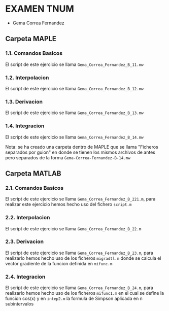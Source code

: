 
# EXAMEN TNUM

- Gema Correa Fernandez

## Carpeta MAPLE

### 1.1. Comandos Basicos

El script de este ejercicio se llama `Gema_Correa_Fernandez_B_11.mw`

### 1.2. Interpolacion

El script de este ejercicio se llama `Gema_Correa_Fernandez_B_12.mw`

### 1.3. Derivacion

El script de este ejercicio se llama `Gema_Correa_Fernandez_B_13.mw`

### 1.4. Integracion

El script de este ejercicio se llama `Gema_Correa_Fernandez_B_14.mw`

Nota: se ha creado una carpeta dentro de MAPLE que se llama "Ficheros separados por guion" en donde se tienen los mismos archivos de antes pero separados de la forma `Gema-Correa-Fernandez-B-14.mw`

## Carpeta MATLAB

### 2.1. Comandos Basicos

El script de este ejercicio se llama `Gema_Correa_Fernandez_B_221.m`, para realizar este ejercicio hemos hecho uso del fichero `script.m`

### 2.2. Interpolacion

El script de este ejercicio se llama `Gema_Correa_Fernandez_B_22.m`

### 2.3. Derivacion

El script de este ejercicio se llama `Gema_Correa_Fernandez_B_23.m`, para realizarlo hemos hecho uso de los ficheros `migradtl.m` donde se calcula el vector gradiente de la funcion definida en `mifunc.m`

### 2.4. Integracion

El script de este ejercicio se llama `Gema_Correa_Fernandez_B_24.m`, para realizarlo hemos hecho uso de los ficheros `mifunc1.m` en el cual se define la funcion cos(x) y en `intep2.m` la formula de Simpson aplicada en n subintervalos
